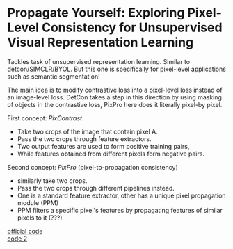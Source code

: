 # Propagate Yourself: Exploring Pixel-Level Consistency for Unsupervised Visual Representation Learning

Tackles task of unsupervised representation learning. Similar to detcon/SIMCLR/BYOL. But this one is specifically for pixel-level applications such as semantic segmentation!

The main idea is to modify contrastive loss into a pixel-level loss instead of an image-level loss. DetCon takes a step in this direction by using masking of objects in the contrastive loss, PixPro here does it literally pixel-by pixel. 

First concept: *PixContrast*
- Take two crops of the image that contain pixel A.
- Pass the two crops through feature extractors.
- Two output features are used to form positive training pairs,
- While features obtained from different pixels form negative pairs.

Second concept: *PixPro* (pixel-to-propagation consistency)
- similarly take two crops.
- Pass the two crops through different pipelines instead.
- One is a standard feature extractor, other has a unique pixel propagation module (PPM)
- PPM filters a specific pixel's features by propagating features of similar pixels to it (???)






[official code](https://github.com/zdaxie/PixPro)  
[code 2](https://github.com/lucidrains/pixel-level-contrastive-learning)